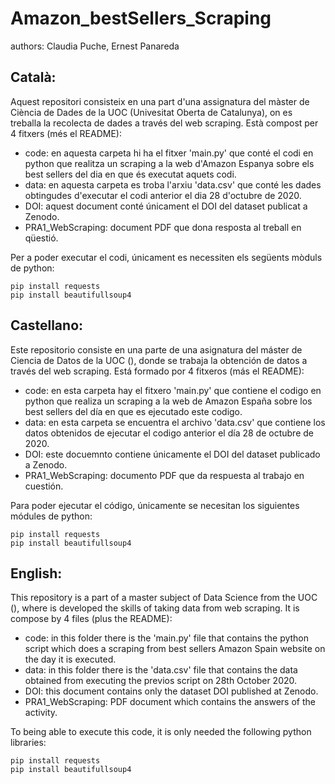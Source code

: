 # Amazon_bestSellers_Scraping
authors: Claudia Puche, Ernest Panareda

## Català:
Aquest repositori consisteix en una part d'una assignatura del màster de Ciència de Dades de la UOC (Univesitat Oberta de Catalunya), on es treballa la recolecta de dades a través del web scraping. Està compost per 4 fitxers (més el README):
- code: en aquesta carpeta hi ha el fitxer 'main.py' que conté el codi en python que realitza un scraping a la web d'Amazon Espanya sobre els best sellers del dia en que és executat aquets codi.
- data: en aquesta carpeta es troba l'arxiu 'data.csv' que conté les dades obtingudes d'executar el codi anterior el dia 28 d'octubre de 2020.
- DOI: aquest document conté únicament el DOI del dataset publicat a Zenodo.
- PRA1_WebScraping: document PDF que dona resposta al treball en qüestió.

Per a poder executar el codi, únicament es necessiten els següents mòduls de python:
```
pip install requests
pip install beautifullsoup4
```


## Castellano:
Este repositorio consiste en una parte de una asignatura del máster de Ciencia de Datos de la UOC (), donde se trabaja la obtención de datos a través del web scraping. Está formado por 4 fitxeros (más el README):
- code: en esta carpeta hay el fitxero 'main.py' que contiene el codigo en python que realiza un scraping a la web de Amazon España sobre los best sellers del día en que es ejecutado este codigo.
- data: en esta carpeta se encuentra el archivo 'data.csv' que contiene los datos obtenidos de ejecutar el codigo anterior el día 28 de octubre de 2020.
- DOI: este docuemnto contiene únicamente  el DOI del dataset publicado a Zenodo.
- PRA1_WebScraping: documento PDF que da respuesta al trabajo en cuestión.

Para poder ejecutar el código, únicamente se necesitan los siguientes módules de python:
```
pip install requests
pip install beautifullsoup4
```

## English:
This repository is a part of a master subject of Data Science from the UOC (), where is developed the skills of taking data from web scraping. It is compose by 4 files (plus the README):
- code: in this folder there is the 'main.py' file that contains the python script which does a scraping from best sellers Amazon Spain website on the day it is executed.
- data: in this folder there is the 'data.csv' file that contains the data obtained from executing the previos script on 28th October 2020.
- DOI: this document contains only the dataset DOI published at Zenodo.
- PRA1_WebScraping: PDF document which contains the answers of the activity.

To being able to execute this code, it is only needed the following python libraries:
```
pip install requests
pip install beautifullsoup4
```
